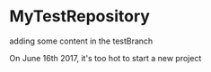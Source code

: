 # MyTestRepository
adding some content in the testBranch

On June 16th 2017, it's too hot to start a new project
